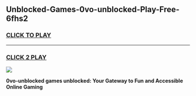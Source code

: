 
## Unblocked-Games-0vo-unblocked-Play-Free-6fhs2
<h3>
<a href="https://premium76.site?title=0vo-unblocked&ref=12A">CLICK TO PLAY</a></h3>
<hr>

<h3>
<a href="https://premium76.site?title=0vo-unblocked&ref=12A">CLICK 2 PLAY</a>
  
</h3>

<a href="https://premium76.site?title=0vo-unblocked&ref=12A"><img src="https://clearcache.store/games.png"></a>


**0vo-unblocked games unblocked: Your Gateway to Fun and Accessible Online Gaming**
